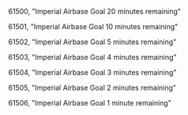 ﻿61500, "Imperial Airbase Goal 20 minutes remaining"

61501, "Imperial Airbase Goal 10 minutes remaining"

61502, "Imperial Airbase Goal 5 minutes remaining"

61503, "Imperial Airbase Goal 4 minutes remaining"

61504, "Imperial Airbase Goal 3 minutes remaining"

61505, "Imperial Airbase Goal 2 minutes remaining"

61506, "Imperial Airbase Goal 1 minute remaining"

